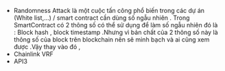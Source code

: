 - Randomness Attack là một cuộc tấn công phổ biến trong các dự án (White list,...) / smart contract cần dùng số ngẫu nhiên . Trong SmartContract có 2 thông số có thể sử dụng để làm số ngẫu nhiên đó là : Block hash , block timestamp .Nhưng vì bản chất của 2 thông số này là thông số của block trên blockchain nên sẽ minh bạch và ai cũng xem được .Vậy thay vào đó ,
- Chainlink VRF
- API3 